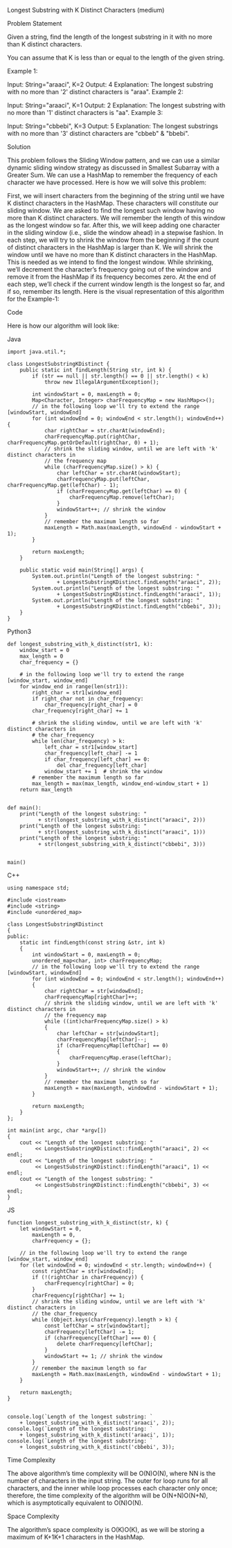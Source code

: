 Longest Substring with K Distinct Characters (medium)

Problem Statement

Given a string, find the length of the longest substring in it with no more than K distinct characters.

You can assume that K is less than or equal to the length of the given string.

Example 1:

Input: String="araaci", K=2
Output: 4
Explanation: The longest substring with no more than '2' distinct characters is "araa".
Example 2:

Input: String="araaci", K=1
Output: 2
Explanation: The longest substring with no more than '1' distinct characters is "aa".
Example 3:

Input: String="cbbebi", K=3
Output: 5
Explanation: The longest substrings with no more than '3' distinct characters are "cbbeb" & "bbebi".

Solution

This problem follows the Sliding Window pattern, and we can use a similar dynamic sliding window strategy as discussed in Smallest Subarray with a Greater Sum. We can use a HashMap to remember the frequency of each character we have processed. Here is how we will solve this problem:

First, we will insert characters from the beginning of the string until we have K distinct characters in the HashMap.
These characters will constitute our sliding window. We are asked to find the longest such window having no more than K distinct characters. We will remember the length of this window as the longest window so far.
After this, we will keep adding one character in the sliding window (i.e., slide the window ahead) in a stepwise fashion.
In each step, we will try to shrink the window from the beginning if the count of distinct characters in the HashMap is larger than K. We will shrink the window until we have no more than K distinct characters in the HashMap. This is needed as we intend to find the longest window.
While shrinking, we’ll decrement the character’s frequency going out of the window and remove it from the HashMap if its frequency becomes zero.
At the end of each step, we’ll check if the current window length is the longest so far, and if so, remember its length.
Here is the visual representation of this algorithm for the Example-1:


Code

Here is how our algorithm will look like:

Java
```
import java.util.*;

class LongestSubstringKDistinct {
    public static int findLength(String str, int k) {
        if (str == null || str.length() == 0 || str.length() < k)
            throw new IllegalArgumentException();

        int windowStart = 0, maxLength = 0;
        Map<Character, Integer> charFrequencyMap = new HashMap<>();
        // in the following loop we'll try to extend the range [windowStart, windowEnd]
        for (int windowEnd = 0; windowEnd < str.length(); windowEnd++) {
            char rightChar = str.charAt(windowEnd);
            charFrequencyMap.put(rightChar, charFrequencyMap.getOrDefault(rightChar, 0) + 1);
            // shrink the sliding window, until we are left with 'k' distinct characters in
            // the frequency map
            while (charFrequencyMap.size() > k) {
                char leftChar = str.charAt(windowStart);
                charFrequencyMap.put(leftChar, charFrequencyMap.get(leftChar) - 1);
                if (charFrequencyMap.get(leftChar) == 0) {
                    charFrequencyMap.remove(leftChar);
                }
                windowStart++; // shrink the window
            }
            // remember the maximum length so far
            maxLength = Math.max(maxLength, windowEnd - windowStart + 1);
        }

        return maxLength;
    }

    public static void main(String[] args) {
        System.out.println("Length of the longest substring: "
                + LongestSubstringKDistinct.findLength("araaci", 2));
        System.out.println("Length of the longest substring: "
                + LongestSubstringKDistinct.findLength("araaci", 1));
        System.out.println("Length of the longest substring: "
                + LongestSubstringKDistinct.findLength("cbbebi", 3));
    }
}
```

Python3
```
def longest_substring_with_k_distinct(str1, k):
    window_start = 0
    max_length = 0
    char_frequency = {}

    # in the following loop we'll try to extend the range [window_start, window_end]
    for window_end in range(len(str1)):
        right_char = str1[window_end]
        if right_char not in char_frequency:
            char_frequency[right_char] = 0
        char_frequency[right_char] += 1

        # shrink the sliding window, until we are left with 'k' distinct characters in
        # the char_frequency
        while len(char_frequency) > k:
            left_char = str1[window_start]
            char_frequency[left_char] -= 1
            if char_frequency[left_char] == 0:
                del char_frequency[left_char]
            window_start += 1  # shrink the window
        # remember the maximum length so far
        max_length = max(max_length, window_end-window_start + 1)
    return max_length


def main():
    print("Length of the longest substring: "
          + str(longest_substring_with_k_distinct("araaci", 2)))
    print("Length of the longest substring: "
          + str(longest_substring_with_k_distinct("araaci", 1)))
    print("Length of the longest substring: "
          + str(longest_substring_with_k_distinct("cbbebi", 3)))


main()

```
C++
```
using namespace std;

#include <iostream>
#include <string>
#include <unordered_map>

class LongestSubstringKDistinct
{
public:
    static int findLength(const string &str, int k)
    {
        int windowStart = 0, maxLength = 0;
        unordered_map<char, int> charFrequencyMap;
        // in the following loop we'll try to extend the range [windowStart, windowEnd]
        for (int windowEnd = 0; windowEnd < str.length(); windowEnd++)
        {
            char rightChar = str[windowEnd];
            charFrequencyMap[rightChar]++;
            // shrink the sliding window, until we are left with 'k' distinct characters in
            // the frequency map
            while ((int)charFrequencyMap.size() > k)
            {
                char leftChar = str[windowStart];
                charFrequencyMap[leftChar]--;
                if (charFrequencyMap[leftChar] == 0)
                {
                    charFrequencyMap.erase(leftChar);
                }
                windowStart++; // shrink the window
            }
            // remember the maximum length so far
            maxLength = max(maxLength, windowEnd - windowStart + 1);
        }

        return maxLength;
    }
};

int main(int argc, char *argv[])
{
    cout << "Length of the longest substring: "
         << LongestSubstringKDistinct::findLength("araaci", 2) << endl;
    cout << "Length of the longest substring: "
         << LongestSubstringKDistinct::findLength("araaci", 1) << endl;
    cout << "Length of the longest substring: "
         << LongestSubstringKDistinct::findLength("cbbebi", 3) << endl;
}
```
JS
```
function longest_substring_with_k_distinct(str, k) {
    let windowStart = 0,
        maxLength = 0,
        charFrequency = {};

    // in the following loop we'll try to extend the range [window_start, window_end]
    for (let windowEnd = 0; windowEnd < str.length; windowEnd++) {
        const rightChar = str[windowEnd];
        if (!(rightChar in charFrequency)) {
            charFrequency[rightChar] = 0;
        }
        charFrequency[rightChar] += 1;
        // shrink the sliding window, until we are left with 'k' distinct characters in 
        // the char_frequency
        while (Object.keys(charFrequency).length > k) {
            const leftChar = str[windowStart];
            charFrequency[leftChar] -= 1;
            if (charFrequency[leftChar] === 0) {
                delete charFrequency[leftChar];
            }
            windowStart += 1; // shrink the window
        }
        // remember the maximum length so far
        maxLength = Math.max(maxLength, windowEnd - windowStart + 1);
    }

    return maxLength;
}


console.log(`Length of the longest substring: `
    + longest_substring_with_k_distinct('araaci', 2));
console.log(`Length of the longest substring: `
    + longest_substring_with_k_distinct('araaci', 1));
console.log(`Length of the longest substring: `
    + longest_substring_with_k_distinct('cbbebi', 3));
```

Time Complexity

The above algorithm’s time complexity will be O(N)O(N), where NN is the number of characters in the input string. The outer for loop runs for all characters, and the inner while loop processes each character only once; therefore, the time complexity of the algorithm will be O(N+N)O(N+N), which is asymptotically equivalent to O(N)O(N).

Space Complexity

The algorithm’s space complexity is O(K)O(K), as we will be storing a maximum of K+1K+1 characters in the HashMap.